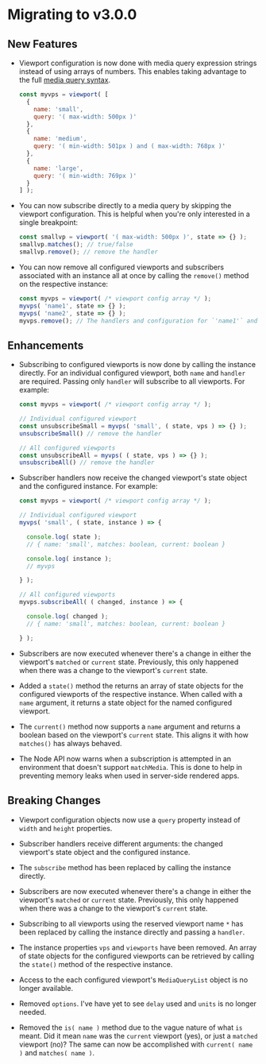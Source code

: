 # Migrating to v3.0.0 #



## New Features ##

- Viewport configuration is now done with media query expression strings instead of using arrays of numbers. This enables taking advantage to the full [media query syntax](https://developer.mozilla.org/en-US/docs/Web/CSS/Media_Queries/Using_media_queries).

    ```js
    const myvps = viewport( [
      {
        name: 'small',
        query: '( max-width: 500px )'
      },
      {
        name: 'medium',
        query: '( min-width: 501px ) and ( max-width: 768px )'
      },
      {
        name: 'large',
        query: '( min-width: 769px )'
      }
    ] );
    ```

- You can now subscribe directly to a media query by skipping the viewport configuration. This is helpful when you're only interested in a single breakpoint:

    ```js
    const smallvp = viewport( '( max-width: 500px )', state => {} );
    smallvp.matches(); // true/false
    smallvp.remove(); // remove the handler
    ```

- You can now remove all configured viewports and subscribers associated with an instance all at once by calling the `remove()` method on the respective instance:

    ```js
    const myvps = viewport( /* viewport config array */ );
    myvps( 'name1', state => {} );
    myvps( 'name2', state => {} );
    myvps.remove(); // The handlers and configuration for `'name1'` and `'name1'` have been removed.
    ```


## Enhancements ##

- Subscribing to configured viewports is now done by calling the instance directly. For an individual configured viewport, both `name` and `handler` are required. Passing only `handler` will subscribe to all viewports. For example:

    ```js
    const myvps = viewport( /* viewport config array */ );

    // Individual configured viewport
    const unsubscribeSmall = myvps( 'small', ( state, vps ) => {} );
    unsubscribeSmall() // remove the handler

    // All configured viewports
    const unsubscribeAll = myvps( ( state, vps ) => {} );
    unsubscribeAll() // remove the handler
    ```

- Subscriber handlers now receive the changed viewport's state object and the configured instance. For example:

    ```js
    const myvps = viewport( /* viewport config array */ );
    
    // Individual configured viewport
    myvps( 'small', ( state, instance ) => {

      console.log( state );
      // { name: 'small', matches: boolean, current: boolean }

      console.log( instance );
      // myvps

    } );
    
    // All configured viewports
    myvps.subscribeAll( ( changed, instance ) => {

      console.log( changed );
      // { name: 'small', matches: boolean, current: boolean }

    } );
    ```

- Subscribers are now executed whenever there's a change in either the viewport's `matched` or `current` state. Previously, this only happened when there was a change to the viewport's `current` state.

- Added a `state()` method the returns an array of state objects for the configured viewports of the respective instance. When called with a `name` argument, it returns a state object for the named configured viewport.

- The `current()` method now supports a `name` argument and returns a boolean based on the viewport's `current` state. This aligns it with how `matches()` has always behaved.

- The Node API now warns when a subscription is attempted in an environment that doesn't support `matchMedia`. This is done to help in preventing memory leaks when used in server-side rendered apps.


## Breaking Changes ##

- Viewport configuration objects now use a `query` property instead of `width` and `height` properties.

- Subscriber handlers receive different arguments: the changed viewport's state object and the configured instance.

- The `subscribe` method has been replaced by calling the instance directly.

- Subscribers are now executed whenever there's a change in either the viewport's `matched` or `current` state. Previously, this only happened when there was a change to the viewport's `current` state.

- Subscribing to all viewports using the reserved viewport name `*` has been replaced by calling the instance directly and passing a `handler`.

- The instance properties `vps` and `viewports` have been removed. An array of state objects for the configured viewports can be retrieved by calling the `state()` method of the respective instance.

- Access to the each configured viewport's `MediaQueryList` object is no longer available.

- Removed `options`. I've have yet to see `delay` used and `units` is no longer needed.

- Removed the `is( name )` method due to the vague nature of what `is` meant. Did it mean `name` was the `current` viewport (yes), or just a `matched` viewport (no)? The same can now be accomplished with `current( name )` and `matches( name )`.


